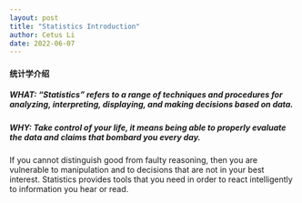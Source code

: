 ```yaml
---
layout: post
title: "Statistics Introduction"
author: Cetus Li
date: 2022-06-07
---
```

####  <b>统计学介绍</b>
##### WHAT: “Statistics” refers to a range of techniques and procedures for analyzing, interpreting, displaying, and making decisions based on data.
##### WHY: Take control of your life, it means being able to properly evaluate the data and claims that bombard you every day. 
If you cannot distinguish good from faulty reasoning, then you are vulnerable to manipulation and to decisions that are not in your best interest.
Statistics provides tools that you need in order to react intelligently to information you hear or read.

